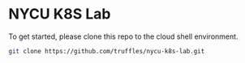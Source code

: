 # NYCU K8S Lab
To get started, please clone this repo to the cloud shell environment.
```bash
git clone https://github.com/truffles/nycu-k8s-lab.git
```